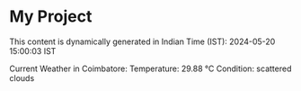 # My Project

This content is dynamically generated in Indian Time (IST): 2024-05-20 15:00:03 IST


Current Weather in Coimbatore:
Temperature: 29.88 °C
Condition: scattered clouds
